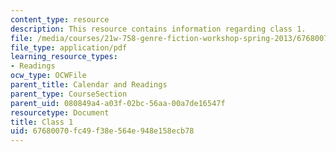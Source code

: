 ```yaml
---
content_type: resource
description: This resource contains information regarding class 1.
file: /media/courses/21w-758-genre-fiction-workshop-spring-2013/67680070fc49f38e564e948e158ecb78_MIT21W_758S13_Class_1.pdf
file_type: application/pdf
learning_resource_types:
- Readings
ocw_type: OCWFile
parent_title: Calendar and Readings
parent_type: CourseSection
parent_uid: 080849a4-a03f-02bc-56aa-00a7de16547f
resourcetype: Document
title: Class 1
uid: 67680070-fc49-f38e-564e-948e158ecb78
---
```

